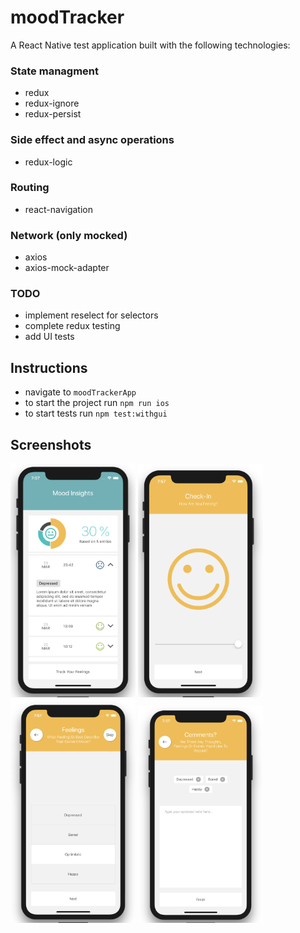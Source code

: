 # moodTracker
A React Native test application built with the following technologies:

### State managment
* redux
* redux-ignore
* redux-persist

### Side effect and async operations
* redux-logic

### Routing
* react-navigation

### Network (only mocked)
* axios
* axios-mock-adapter


### TODO

* implement reselect for selectors
* complete redux testing
* add UI tests


## Instructions

* navigate to `moodTrackerApp`
* to start the project run `npm run ios`
* to start tests run `npm test:withgui`

## Screenshots
<img src="./docs/img/insights.png" alt="drawing" width="200"/>
<img src="./docs/img/mood.png" alt="drawing" width="200"/>
<img src="./docs/img/feelings.png" alt="drawing" width="200"/>
<img src="./docs/img/comments.png" alt="drawing" width="200"/>


